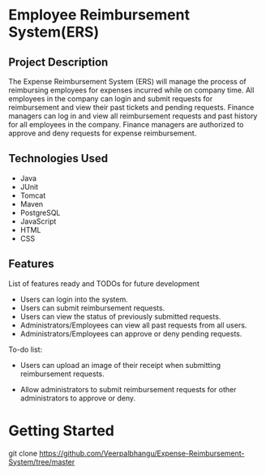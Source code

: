 # Employee Reimbursement System(ERS)

## Project Description
The Expense Reimbursement System (ERS) will manage the process of reimbursing employees for expenses incurred while on company time. All employees in the company can login and submit requests for reimbursement and view their past tickets and pending requests. Finance managers can log in and view all reimbursement requests and past history for all employees in the company. Finance managers are authorized to approve and deny requests for expense reimbursement.

## Technologies Used

* Java
* JUnit
* Tomcat
* Maven
* PostgreSQL
* JavaScript
* HTML
* CSS

## Features
List of features ready and TODOs for future development

* Users can login into the system.
* Users can submit reimbursement requests.
* Users can view the status of previously submitted requests.
* Administrators/Employees can view all past requests from all users.
* Administrators/Employees can approve or deny pending requests.

To-do list:

* Users can upload an image of their receipt when submitting reimbursement requests.

* Allow administrators to submit reimbursement requests for other administrators to approve or deny.

# Getting Started
git clone https://github.com/Veerpalbhangu/Expense-Reimbursement-System/tree/master



